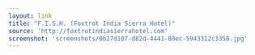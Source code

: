 ```yaml
---
layout: link
title: "F.I.S.H. (Foxtrot India Sierra Hotel)"
source: 'http://foxtrotindiasierrahotel.com'
screenshot: 'screenshots/0b27d107-d82d-4441-80ec-5943312c3358.jpg'
---
```


